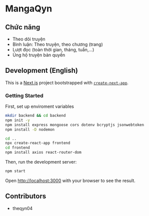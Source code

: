 # MangaQyn

## Chức năng

- Theo dõi truyện
- Bình luận: Theo truyện, theo chương (trang)
- Lượt đọc (toàn thời gian, tháng, tuần,...)
- Ủng hộ truyện bản quyền

## Development (English)

This is a [Next.js](https://nextjs.org/) project bootstrapped with [`create-next-app`](https://github.com/vercel/next.js/tree/canary/packages/create-next-app).

### Getting Started

First, set up enviroment variables

```bash
mkdir backend && cd backend
npm init -y
npm install express mongoose cors dotenv bcryptjs jsonwebtoken
npm install -D nodemon

cd ..
npx create-react-app frontend
cd frontend
npm install axios react-router-dom
```

Then, run the development server:

```bash
npm start
```

Open [http://localhost:3000](http://localhost:3000) with your browser to see the result.

## Contributors

- theqyn04

